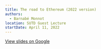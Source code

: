 ```yaml
---
title: The road to Ethereum (2022 version)
authors:
  - Barnabé Monnot
location: SUTD Guest Lecture
startDate: April 11, 2022
---
```


[View slides on Google](https://docs.google.com/presentation/d/1mNi7mjBH4OOPOLw945Vow4q2-tHPVKh9P_wG518fMD0/view)
